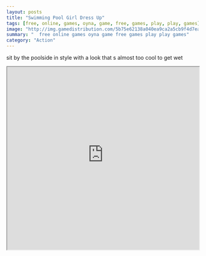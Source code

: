 ```yaml
---
layout: posts
title: "Swimming Pool Girl Dress Up"
tags: [free, online, games, oyna, game, free, games, play, play, games]
image: "http://img.gamedistribution.com/5b75e62138a040ea9ca2a5cb9f4d7ea5.jpg"
summary: "  free online games oyna game free games play play games"
category: "Action"
---
```


sit by the poolside in style with a look that s almost too cool to get wet

<iframe width="100%" height="480px;" src="http://flash.gamedistribution.com?game=5b75e62138a040ea9ca2a5cb9f4d7ea5"></iframe>